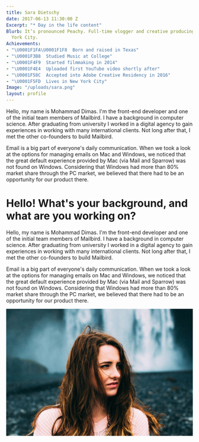 ```yaml
---
title: Sara Dietschy
date: 2017-06-13 11:30:00 Z
Excerpt: "* Day in the life content"
Blurb: It’s pronounced Peachy. Full-time vlogger and creative producing work in New
  York City.
Achievements:
- "\U0001F1FA\U0001F1F8  Born and raised in Texas"
- "\U0001F3B8  Studied Music at College"
- "\U0001F4F9  Started filmmaking in 2014"
- "\U0001F4E4  Uploaded first YouTube video shortly after"
- "\U0001F58C  Accepted into Adobe Creative Residency in 2016"
- "\U0001F5FD  Lives in New York City"
Image: "/uploads/sara.png"
layout: profile
---
```


Hello, my name is Mohammad Dimas. I'm the front-end developer and one of the initial team members of Mailbird. I have a background in computer science. After graduating from university I worked in a digital agency to gain experiences in working with many international clients. Not long after that, I met the other co-founders to build Mailbird.

Email is a big part of everyone's daily communication. When we took a look at the options for managing emails on Mac and Windows, we noticed that the great default experience provided by Mac (via Mail and Sparrow) was not found on Windows. Considering that Windows had more than 80% market share through the PC market, we believed that there had to be an opportunity for our product there.

# Hello! What's your background, and what are you working on?

Hello, my name is Mohammad Dimas. I'm the front-end developer and one of the initial team members of Mailbird. I have a background in computer science. After graduating from university I worked in a digital agency to gain experiences in working with many international clients. Not long after that, I met the other co-founders to build Mailbird.

Email is a big part of everyone's daily communication. When we took a look at the options for managing emails on Mac and Windows, we noticed that the great default experience provided by Mac (via Mail and Sparrow) was not found on Windows. Considering that Windows had more than 80% market share through the PC market, we believed that there had to be an opportunity for our product there.

![DBg6rciUIAAbrfA.jpg](/uploads/DBg6rciUIAAbrfA.jpg)